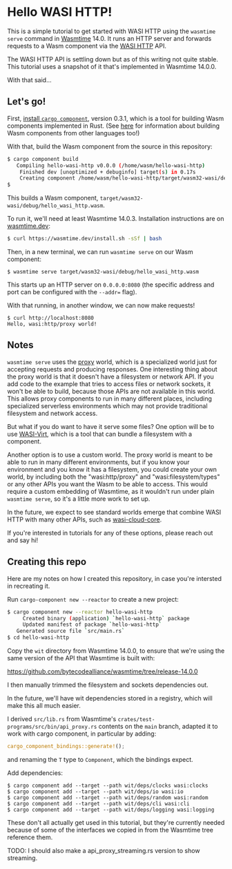 # Hello WASI HTTP!

This is a simple tutorial to get started with WASI HTTP using the
`wasmtime serve` command in [Wasmtime] 14.0. It runs an HTTP server and
forwards requests to a Wasm component via the [WASI HTTP] API.

[Wasmtime]: https://wasmtime.dev
[WASI HTTP]: https://github.com/WebAssembly/wasi-http/

The WASI HTTP API is settling down but as of this writing not quite stable.
This tutorial uses a snapshot of it that's implemented in Wasmtime 14.0.0.

With that said...

## Let's go!

First, [install `cargo component`](https://github.com/bytecodealliance/cargo-component#requirements),
version 0.3.1, which is a tool for building Wasm components implemented in
Rust. (See [here] for information about building Wasm components from other
languages too!)

[here]: https://component-model.bytecodealliance.org/language-support.html

With that, build the Wasm component from the source in this repository:
```sh
$ cargo component build
   Compiling hello-wasi-http v0.0.0 (/home/wasm/hello-wasi-http)
    Finished dev [unoptimized + debuginfo] target(s) in 0.17s
    Creating component /home/wasm/hello-wasi-http/target/wasm32-wasi/debug/hello_wasi_http.wasm
$
```

This builds a Wasm component, `target/wasm32-wasi/debug/hello_wasi_http.wasm`.

To run it, we'll need at least Wasmtime 14.0.3. Installation instructions are
on [wasmtime.dev]:

```sh
$ curl https://wasmtime.dev/install.sh -sSf | bash
```

[wasmtime.dev]: https://wasmtime.dev/

Then, in a new terminal, we can run `wasmtime serve` on our Wasm component:
```
$ wasmtime serve target/wasm32-wasi/debug/hello_wasi_http.wasm
```
This starts up an HTTP server on `0.0.0.0:8080` (the specific address and port
can be configured with the `--addr=` flag).

With that running, in another window, we can now make requests!
```
$ curl http://localhost:8080
Hello, wasi:http/proxy world!
```

## Notes

`wasmtime serve` uses the [proxy] world, which is a specialized world just for
accepting requests and producing responses. One interesting thing about the proxy
world is that it doesn't have a filesystem or network API. If you add code to the
example that tries to access files or network sockets, it won't be able to build,
because those APIs are not available in this world. This allows proxy components
to run in many different places, including specialized serverless environments
which may not provide traditional filesystem and network access.

But what if you do want to have it serve some files? One option will be to use
[WASI-Virt](https://github.com/bytecodealliance/WASI-Virt), which is a tool
that can bundle a filesystem with a component.

Another option is to use a custom world. The proxy world is meant to be able
to run in many different environments, but if you know your environment and
you know it has a filesystem, you could create your own world, by including
both the "wasi:http/proxy" and "wasi:filesystem/types" or any other APIs you want
the Wasm to be able to access. This would require a custom embedding of Wasmtime,
as it wouldn't run under plain `wasmtime serve`, so it's a little more work to
set up.

In the future, we expect to see standard worlds emerge that combine WASI HTTP
with many other APIs, such as [wasi-cloud-core].

[wasi-cloud-core]: https://github.com/WebAssembly/wasi-cloud-core

If you're interested in tutorials for any of these options, please reach out
and say hi!

[proxy]: https://github.com/WebAssembly/wasi-http/blob/main/wit/proxy.wit

## Creating this repo

Here are my notes on how I created this repository, in case you're intersted
in recreating it.

Run `cargo-component new --reactor` to create a new project:

```sh
$ cargo component new --reactor hello-wasi-http
     Created binary (application) `hello-wasi-http` package
     Updated manifest of package `hello-wasi-http`
   Generated source file `src/main.rs`
$ cd hello-wasi-http
```

Copy the `wit` directory from Wasmtime 14.0.0, to ensure that we're using the
same version of the API that Wasmtime is built with:

<https://github.com/bytecodealliance/wasmtime/tree/release-14.0.0>

I then manually trimmed the filesystem and sockets dependencies out.

In the future, we'll have wit dependencies stored in a registry, which will
make this all much easier.

I derived `src/lib.rs` from Wasmtime's
`crates/test-programs/src/bin/api_proxy.rs` contents on the `main` branch,
adapted it to work with cargo component, in particular by adding:

```rust
cargo_component_bindings::generate!();
```

and renaming the `T` type to `Component`, which the bindings expect.

Add dependencies:
```
$ cargo component add --target --path wit/deps/clocks wasi:clocks
$ cargo component add --target --path wit/deps/io wasi:io
$ cargo component add --target --path wit/deps/random wasi:random
$ cargo component add --target --path wit/deps/cli wasi:cli
$ cargo component add --target --path wit/deps/logging wasi:logging
```
These don't all actually get used in this tutorial, but they're currently
needed because of some of the interfaces we copied in from the Wasmtime tree
reference them.

TODO: I should also make a api_proxy_streaming.rs version to show streaming.
